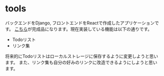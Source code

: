 # tools
バックエンドをDjango, フロントエンドをReactで作成したアプリケーションです。
[こちら](https://tools.kanyamo.com)が完成品になります。現在実装している機能は以下の通りです。
- Todoリスト
- リンク集

将来的にTodoリストはローカルストレージに保存するように変更しようと思います。
また、リンク集も自分の好みのリンクに改造できるようにしようと思います。
